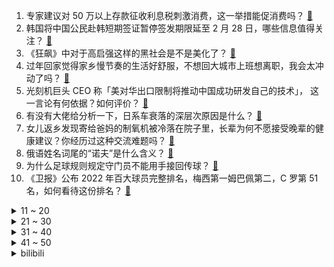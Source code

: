 1. 专家建议对 50 万以上存款征收利息税刺激消费，这一举措能促消费吗？ [:link:](https://www.zhihu.com/question/580661429)
2. 韩国将中国公民赴韩短期签证暂停签发期限延至 2 月 28 日，哪些信息值得关注？ [:link:](https://www.zhihu.com/question/580744539)
3. 《狂飙》中对于高启强这样的黑社会是不是美化了？ [:link:](https://www.zhihu.com/question/580524984)
4. 过年回家觉得家乡慢节奏的生活好舒服，不想回大城市上班想离职，我会太冲动了吗？ [:link:](https://www.zhihu.com/question/580023252)
5. 光刻机巨头 CEO 称「美对华出口限制将推动中国成功研发自己的技术」， 这一言论有何依据？如何评价？ [:link:](https://www.zhihu.com/question/580804661)
6. 有没有大佬给分析一下，日系车衰落的深层次原因是什么？ [:link:](https://www.zhihu.com/question/579807670)
7. 女儿返乡发现寄给爸妈的制氧机被冷落在院子里，长辈为何不愿接受晚辈的健康建议？你经历过这种交流难题吗？ [:link:](https://www.zhihu.com/question/580774824)
8. 俄语姓名词尾的“诺夫”是什么含义？ [:link:](https://www.zhihu.com/question/580208753)
9. 为什么足球规则规定守门员不能用手接回传球？ [:link:](https://www.zhihu.com/question/570622602)
10. 《卫报》公布 2022 年百大球员完整排名，梅西第一姆巴佩第二，C 罗第 51 名，如何看待这份排名？ [:link:](https://www.zhihu.com/question/580800118)
<details>
<summary>11 ~ 20</summary>

11. 马斯克称「中国市场竞争最激烈，特斯拉最大对手可能是一家中国公司」，如何看待这一观点？ [:link:](https://www.zhihu.com/question/580677743)
12. 春节楼市不打烊，部分楼盘推「 0 月供」计划，有客户打飞的到佛山买房，哪些信息值得关注？ [:link:](https://www.zhihu.com/question/580619330)
13. 金字塔的建造时间有没有经过碳十四测定？ [:link:](https://www.zhihu.com/question/53525308)
14. 想知道对撞机一秒能产生多少次撞击，三体中的智子能管的过来吗? [:link:](https://www.zhihu.com/question/580003107)
15. 回家过年这些天，你的家乡发生了什么变化？ [:link:](https://www.zhihu.com/question/579421961)
16. 如何评价剧版《三体》第十五集？ [:link:](https://www.zhihu.com/question/579494906)
17. 真正懂车的人，最后都买了什么车？ [:link:](https://www.zhihu.com/question/574820170)
18. 为什么最近几年只有郭帆导演才能拍好科幻电影？ [:link:](https://www.zhihu.com/question/580053043)
19. 网传 XBB、BQ.1 毒株会引发又一次感染高峰，专家回应「上半年可能性较小」，有什么信息值得关注？ [:link:](https://www.zhihu.com/question/580627048)
20. 如果别人在后面说你坏话怎么办？ [:link:](https://www.zhihu.com/question/580061149)
</details>
<details>
<summary>21 ~ 30</summary>

21. 如何评价张小斐在《交换人生》里的表现？ [:link:](https://www.zhihu.com/question/579938601)
22. 日媒开年预测「日本 GDP 今年或被德国超越，跌至世界第四」，哪些信息值得关注？ [:link:](https://www.zhihu.com/question/580200893)
23. 日本有哪些类似于北海道夕张没落的城市，为什么会没落？ [:link:](https://www.zhihu.com/question/264948614)
24. 如何评价《一人之下》608（650）话？ [:link:](https://www.zhihu.com/question/580675105)
25. 为什么人到绝境后会大彻大悟？ [:link:](https://www.zhihu.com/question/565062536)
26. 电影《无名》中，张婧仪饰演的方小姐，为什么被王传君饰演的王队长杀害？ [:link:](https://www.zhihu.com/question/580036946)
27. 如何评价《大侦探8》第一案《落日惊魂》？ [:link:](https://www.zhihu.com/question/580625338)
28. 199 管理类联考都有哪些坑？ [:link:](https://www.zhihu.com/question/312937027)
29. 如何评价电视剧《三体》第十三集？ [:link:](https://www.zhihu.com/question/579662039)
30. 动画电影《深海》里有哪些细节与彩蛋？ [:link:](https://www.zhihu.com/question/580477770)
</details>
<details>
<summary>31 ~ 40</summary>

31. 请问是不是所有透视存在错误的画在“散点透视”概念下都可以成立？ [:link:](https://www.zhihu.com/question/580044264)
32. 你的藏书架上，至今最得意的藏书是什么？ [:link:](https://www.zhihu.com/question/456543158)
33. 为什么有些人把你琢磨透了就会离开你？ [:link:](https://www.zhihu.com/question/577209572)
34. 电视剧《狂飙》第 28-29 集拍得怎么样？有哪些值得关注的剧情点？ [:link:](https://www.zhihu.com/question/580806103)
35. 生活不如意的时候，你是怎么治愈你自己的？ [:link:](https://www.zhihu.com/question/579413530)
36. 电影《无名》中有哪不容忽视的细节？ [:link:](https://www.zhihu.com/question/579938795)
37. 游客爆料到广西北海玩，被出租车司机带去饭店被宰， 4 个菜花 1500 元，哪些套路要小心？如何维权？ [:link:](https://www.zhihu.com/question/580710297)
38. 《流浪地球 2》填补了《流浪地球 1》在剧情上的哪些铺垫和伏笔？ [:link:](https://www.zhihu.com/question/580080550)
39. 电视剧《狂飙》会成为像《扫黑风暴》一样火的爆款吗？ [:link:](https://www.zhihu.com/question/579064988)
40. 《满江红》中武副总管的真实身份是什么？为什么秦桧说「他只是恰好姓武」？ [:link:](https://www.zhihu.com/question/580033201)
</details>
<details>
<summary>41 ~ 50</summary>

41. 广西北海通报「4 个菜 1500 块」，店家被责令停业、限期整改并立案处罚，游客如何避免「被宰」？ [:link:](https://www.zhihu.com/question/580847588)
42. 春节假期全国国内旅游出游 3.08 亿人次，今年过年你出门旅游了吗？体验如何？如何看待这一数据？ [:link:](https://www.zhihu.com/question/580801140)
43. 盖茨称中国崛起是世界巨大的胜利，美国政治日渐衰弱，中国等国家应更多参与全球治理，释放了哪些信息？ [:link:](https://www.zhihu.com/question/580716157)
44. 电影《流浪地球2》图丫丫记住几万位的密码是否有足够时间输入？ [:link:](https://www.zhihu.com/question/580522063)
45. 海平面上升，会不会导致最后地球只剩下一块大陆？ [:link:](https://www.zhihu.com/question/580498833)
46. 意大利副总理称欧洲没有真正的外交和国防政策，总跟在美国人后面，「我们少一个默克尔」，如何理解这一言论？ [:link:](https://www.zhihu.com/question/580714105)
47. 如何应对父母催婚才能不破坏过年团聚的喜悦？ [:link:](https://www.zhihu.com/question/579220517)
48. 孩子觉得每年穷神都被送走很可怜，所以今年要把穷神留在家里一起过年，我该如何引导孩子呢？ [:link:](https://www.zhihu.com/question/512846641)
49. 在球面上任取3点，这3点在同一半球的概率是多少？ [:link:](https://www.zhihu.com/question/580292686)
50. 《狂飙》中陈书婷已死，可能是谁杀了她？ [:link:](https://www.zhihu.com/question/580524629)
</details><details>
<summary>bilibili</summary>

</details>